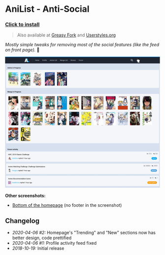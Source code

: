 # AniList - Anti-Social

### [Click to install](https://github.com/krisu5/userstyles/raw/master/AniList%20-%20Anti-Social/anilist_anti-social.user.css)

> Also available at [Greasy Fork](https://greasyfork.org/en/scripts/397799-anilist-anti-social) and [Userstyles.org](https://userstyles.org/styles/165051/anilist-anti-social)

*Mostly simple tweaks for removing most of the social features (like the feed on front page).* 🎎

![Userstyle screenshot](screenshots/1_homepage_top.jpg)

**Other screenshots:**
- [Bottom of the homepage](screenshots/2_homepage_bottom.jpg) (no footer in the screenshot)

## Changelog

- *2020-04-06 #2:* Homepage's "Trending" and "New" sections now has better design, code prettified
- *2020-04-06 #1:* Profile activity feed fixed
- *2018-10-19:* Initial release